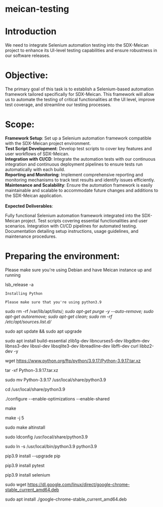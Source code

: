 # meican-testing

# Introduction

We need to integrate Selenium automation testing into the SDX-Meican project to enhance its UI-level testing capabilities and ensure robustness in our software releases.

# Objective:

The primary goal of this task is to establish a Selenium-based automation framework tailored specifically for SDX-Meican. This framework will allow us to automate the testing of critical functionalities at the UI level, improve test coverage, and streamline our testing processes.

# Scope:

**Framework Setup**: Set up a Selenium automation framework compatible with the SDX-Meican project environment.<br>
**Test Script Development**: Develop test scripts to cover key features and user workflows of SDX-Meican.<br>
**Integration with CI/CD**: Integrate the automation tests with our continuous integration and continuous deployment pipelines to ensure tests run automatically with each build.<br>
**Reporting and Monitoring**: Implement comprehensive reporting and monitoring mechanisms to track test results and identify issues efficiently.<br>
**Maintenance and Scalability**: Ensure the automation framework is easily maintainable and scalable to accommodate future changes and additions to the SDX-Meican application.<br><br>
**Expected Deliverables**:

Fully functional Selenium automation framework integrated into the SDX-Meican project.
Test scripts covering essential functionalities and user scenarios.
Integration with CI/CD pipelines for automated testing.
Documentation detailing setup instructions, usage guidelines, and maintenance procedures.

Preparing the environment:
==========================

Please make sure you're using Debian and have Meican instance up and running

lsb_release -a


``Installing Python``

``Please make sure that you're using python3.9``

sudo rm -rf /var/lib/apt/lists/*; sudo apt-get purge -y --auto-remove; sudo apt-get autoremove; sudo apt-get clean;
sudo rm -rf /etc/apt/sources.list.d/*

sudo apt update && sudo apt upgrade

sudo apt install build-essential zlib1g-dev libncurses5-dev libgdbm-dev libnss3-dev libssl-dev libsqlite3-dev libreadline-dev libffi-dev curl libbz2-dev -y

wget https://www.python.org/ftp/python/3.9.17/Python-3.9.17.tar.xz

tar -xf Python-3.9.17.tar.xz

sudo mv Python-3.9.17 /usr/local/share/python3.9

cd /usr/local/share/python3.9

./configure --enable-optimizations --enable-shared

make

make -j 5

sudo make altinstall

sudo ldconfig /usr/local/share/python3.9

sudo ln -s /usr/local/bin/python3.9 python3.9

pip3.9 install --upgrade pip

pip3.9 install pytest

pip3.9 install selenium

sudo wget https://dl.google.com/linux/direct/google-chrome-stable_current_amd64.deb

sudo apt install ./google-chrome-stable_current_amd64.deb 
